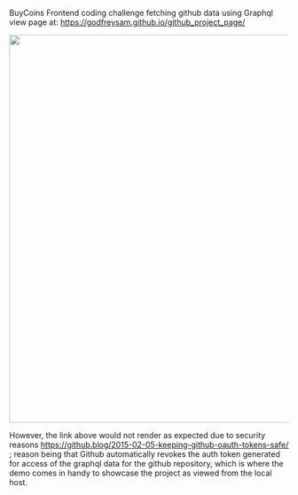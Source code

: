 BuyCoins Frontend coding challenge fetching github data using Graphql 
 view page at: https://godfreysam.github.io/github_project_page/

<img src="https://github.com/GodfreySam/github_project_page/blob/master/stage/image/demo.gif" width="700">

However, the link above would not render as expected due to security reasons https://github.blog/2015-02-05-keeping-github-oauth-tokens-safe/ ; reason being that Github automatically revokes the auth token generated for access of the graphql data for the github repository, which is where the demo comes in handy to showcase the project as viewed from the local host. 